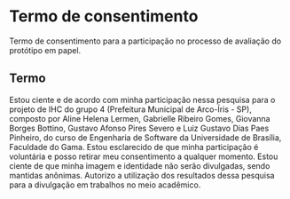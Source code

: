# Termo de consentimento

Termo de consentimento para a participação no processo de avaliação do protótipo em papel.

## Termo

Estou ciente e de acordo com minha participação nessa pesquisa para o projeto de IHC do grupo 4 (Prefeitura Municipal de Arco-Íris - SP), composto por Aline Helena Lermen, Gabrielle Ribeiro Gomes, Giovanna Borges Bottino, Gustavo Afonso Pires Severo e Luiz Gustavo Dias Paes Pinheiro, do curso de Engenharia de Software da Universidade de Brasília, Faculdade do Gama. Estou esclarecido de que minha participação é voluntária e posso retirar meu consentimento a qualquer momento. Estou ciente de que minha imagem e identidade não serão divulgadas, sendo mantidas anônimas. Autorizo a utilização dos resultados dessa pesquisa para a divulgação em trabalhos no meio acadêmico.